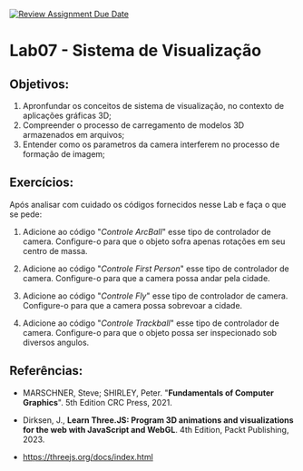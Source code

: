 [![Review Assignment Due Date](https://classroom.github.com/assets/deadline-readme-button-24ddc0f5d75046c5622901739e7c5dd533143b0c8e959d652212380cedb1ea36.svg)](https://classroom.github.com/a/Fgx_ACHS)
# Lab07 - Sistema de Visualização

## Objetivos:

1. Apronfundar os conceitos de sistema de visualização, no contexto de aplicações gráficas 3D;
2. Compreender o processo de carregamento de modelos 3D armazenados em arquivos;
3. Entender como os parametros da camera interferem no processo de formação de imagem;

## Exercícios:

Após analisar com cuidado os códigos fornecidos nesse Lab e faça o que se pede:

1. Adicione ao código "*Controle ArcBall*" esse tipo de controlador de camera. Configure-o para que o objeto sofra apenas rotações em seu centro de massa. 

2. Adicione ao código "*Controle First Person*" esse tipo de controlador de camera. Configure-o para que a camera possa andar pela cidade.  

3. Adicione ao código "*Controle Fly*" esse tipo de controlador de camera. Configure-o para que a camera possa sobrevoar a cidade.  

4. Adicione ao código "*Controle Trackball*" esse tipo de controlador de camera. Configure-o para que o objeto possa ser inspecionado sob diversos angulos.  

## Referências:

- MARSCHNER, Steve; SHIRLEY, Peter. "**Fundamentals of Computer Graphics**". 5th Edition CRC Press, 2021.

- Dirksen, J., **Learn Three.JS: Program 3D animations and visualizations for the web with JavaScript and WebGL**. 4th Edition, Packt Publishing, 2023.

- https://threejs.org/docs/index.html

